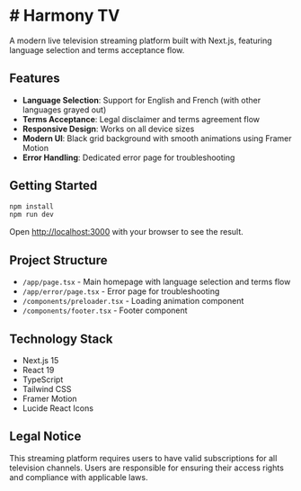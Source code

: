 # # Harmony TV

A modern live television streaming platform built with Next.js, featuring language selection and terms acceptance flow.

## Features

- **Language Selection**: Support for English and French (with other languages grayed out)
- **Terms Acceptance**: Legal disclaimer and terms agreement flow
- **Responsive Design**: Works on all device sizes
- **Modern UI**: Black grid background with smooth animations using Framer Motion
- **Error Handling**: Dedicated error page for troubleshooting

## Getting Started

```bash
npm install
npm run dev
```

Open [http://localhost:3000](http://localhost:3000) with your browser to see the result.

## Project Structure

- `/app/page.tsx` - Main homepage with language selection and terms flow
- `/app/error/page.tsx` - Error page for troubleshooting
- `/components/preloader.tsx` - Loading animation component
- `/components/footer.tsx` - Footer component

## Technology Stack

- Next.js 15
- React 19
- TypeScript
- Tailwind CSS
- Framer Motion
- Lucide React Icons

## Legal Notice

This streaming platform requires users to have valid subscriptions for all television channels. Users are responsible for ensuring their access rights and compliance with applicable laws.